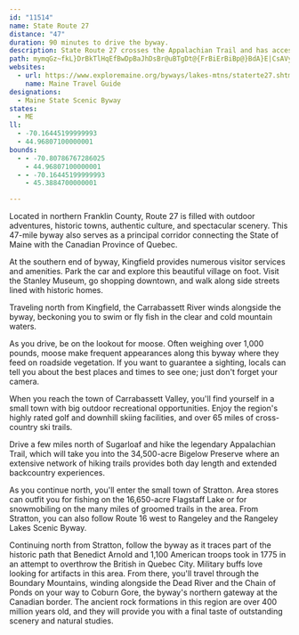 ```yaml
---
id: "11514"
name: State Route 27
distance: "47"
duration: 90 minutes to drive the byway.
description: State Route 27 crosses the Appalachian Trail and has access to the Carrabassett River.
path: mymqGz~fkL}DrBkTlHqEfBwDpBaJhDsBr@uBTgDt@{FrBiErBiBp@}BdA}E|CsAVyWkAmDi@yBOmR_@ie@oC_CYmUgFkEQ_UzD{AJkI?c^zB_ATkC`A}@j@mDbDwExFyCjAoKdA}Id@}GzAiBVkG?oCY{Ey@sHw@qADkAP{@Xs@`@gDjC_NtLmFbEcCvCuAzB}CjGqJjQ}B~FwLr]}ArFaBjIa@vAcBpD_CxBcAj@gA`@_E^sDLoQMsCP{Gx@cPxCqN|CcCdAoC|AeJbGoB~@{Cp@yETmJaAqBBeCR}AX_CfAsCdBcBfBeB~B}Zxh@eBtByBxBsEvCyInEog@pUaDbBkCbB}CxCaEpEcWdZcDtEu@~B_@fBOhDMzHUtBoAfHg@lDq@lCcAfBqCbCoBxBi@fAs@xCU~AErAJ|KElBUpBsAxHSlBAjA^pD^jA|CxF^~BDlAErAs@zEOhBAhC^vDv@zDVfBd@dFE`DYrGE`CHrBP~BbA~G\fBjDjXNxBFxEChFDpCtI~}@d@xCrAzC`J~LbAnBh@~BHvBCxAyDth@ClCJxCfA`Kd@nD|A~DxApAtBbDvAhBxAlCj@fB\fBLxADrDC~FNhF\vD`A`F|@`C`LtVlDrJhB`GhAlFhAnJHxA?rDIlC_@`De@dC{InSsEtMeAzBiO|V{E~IyBrDuLhPkFnGiJzJcB~Cs@tBoC`MqFfQ[jBsBbVs@zEwBxH_BnEcB`EoA`CyCrE_OnQsC|CkPpNmA~AoCzFmMvc@o@dD_BtNi@fDyBrHu@bDyA~Mm@tDy@~DkQvs@uId_@yC|Q_AxEgCjJmChI}CtNaAfDuFxMo@fCmEbU}BfKsBnHsBtGsDhKqApCeIfLuA`CkEdJyBtFyChK}@vB{@zAoHfG_DxDcBnCgDpDsLhLiAh@gDt@yCFgBV_Bd@c@Xc@r@eArCsAjEQhAs@fLm@hN[vE_@hM}A~IKnG}@rCeBzAaChAaKxBgG`AgDEcIkBmCMiBRgDfAqB^kDD_Ca@}As@aLmIeAQ}AJc@Ls@h@yInKuDfCgQzFwCjAySrJ}DxB}IbEcM`EoNjFuMdE_GxB{FtCsHxE_A^{i@z^sDjAoAVeGRaOyCcG{@cKw@sPq@{DBsANsC|@iBz@yBv@eAp@qE`FsD~C{DbFuB~Bc@r@u@pBcAxFe@hBsFtOaAjBUZmDxBwBdAoGrBsBvAiA`BsBlG}BlGsAfBiDzBqYvD_@?kGdCaCnAiNfK{KrJ_BhBgIfNeAfA{DnCoMpFeAX}FbCgFhCyAdAmDvBaClBiGhG{NxMgFfEmAzA}ArC}HzS_C`IyBzIqGv\sArFsCvJc@xC_AlSiApM_Dle@NdFdAlJT`DHzBOfHe@~Hg@rFeArGoB`Ok@tMa@nCi@`Cu@bBy@tAqDdDkQ|LsEpD}A~BiAhCmAjEu@fI[nHMlKHnJUfEm@|C{AbFgBdFsBnCiCbC}BbCkHjGeAlA}AzB_FrI}@dAiBxAkCdAuD`@cFPwEnA}BpA{@VcBL}FKoAPwAdA_ErD{ElF}GtEgGdGiAtByElOc@nBc@fCOjCD`KKtBYdBoC`GmBdD_B~BsClC}MzEqEvC{CtC}GrJwI|R}BhGcFfK_MtQwGnIyBjDiBxAaK`Fq@H}KqAiNs@wNvJs@NmBhMiE`OmA`ByAFiBp@eEvBaN~SoBfCuAjA}@dAaMrXw@vA{A`CsFxGc@r@}@rD_BlM_@~AiA|CyCxFsBjCcAt@cEdBgAdAeAfBe@dAYlAYdGMt@_@dAk@p@sChBcApAc@~@q@jCsAjJcAhDYn@Ud@y@~@sAlAkC~AaA~@_AzAm@jBa@`CmBba@OxAUfAc@lAm@~@iAx@eA^gFp@iAt@{Q`TmVjZ}B~CoArBqCfFaMhWoAfBmFlEsBzB{EzLiBpCmDlDa@r@mEtPwFpQaFnQcFb]c@fHs@xBiDnHsBdDeB~AwCnBi@~@o@jBoArGiAzC}BlDmE`FuBbBeC`BoB~B{@r@uKlFmTbHiAp@o@j@u@xAi@rBWjBi@bVU`E}Ere@UnCC`GOvDoB`NsE~a@cAnGoBxF{AlDu@fA{@jAe^~]mAlBu@jBc@`BOjBKnDdAxLRzDCdBe@fFm@xBuCbIc@lFHjBxCpW@dCOzEk@tKuBzVw@hEe@vB]~@aHvLiEdHwM~Wq@|Ae@fBKfAIfCl@ja@c@nPs@`M_@vAw@fB_HhOgBnM_AxCyEtGm@dCiBnSMtCBvCb@xDrDnQx@fEn@xBj@nBzAfBnCfBhI~EhNhIpGjEpBvBv@zAf@lBTrC^fHFdG
websites:
  - url: https://www.exploremaine.org/byways/lakes-mtns/staterte27.shtml
    name: Maine Travel Guide
designations:
  - Maine State Scenic Byway
states:
  - ME
ll:
  - -70.16445199999993
  - 44.96807100000001
bounds:
  - - -70.80786767286025
    - 44.96807100000001
  - - -70.16445199999993
    - 45.3884700000001

---
```


Located in northern Franklin County, Route 27 is filled with outdoor adventures, historic towns, authentic culture, and spectacular scenery. This 47-mile byway also serves as a principal corridor connecting the State of Maine with the Canadian Province of Quebec.

At the southern end of byway, Kingfield provides numerous visitor services and amenities. Park the car and explore this beautiful village on foot. Visit the Stanley Museum, go shopping downtown, and walk along side streets lined with historic homes.

Traveling north from Kingfield, the Carrabassett River winds alongside the byway, beckoning you to swim or fly fish in the clear and cold mountain waters.

As you drive, be on the lookout for moose. Often weighing over 1,000 pounds, moose make frequent appearances along this byway where they feed on roadside vegetation. If you want to guarantee a sighting, locals can tell you about the best places and times to see one; just don't forget your camera.

When you reach the town of Carrabassett Valley, you'll find yourself in a small town with big outdoor recreational opportunities. Enjoy the region's highly rated golf and downhill skiing facilities, and over 65 miles of cross-country ski trails.

Drive a few miles north of Sugarloaf and hike the legendary Appalachian Trail, which will take you into the 34,500-acre Bigelow Preserve where an extensive network of hiking trails provides both day length and extended backcountry experiences.

As you continue north, you'll enter the small town of Stratton. Area stores can outfit you for fishing on the 16,650-acre Flagstaff Lake or for snowmobiling on the many miles of groomed trails in the area. From Stratton, you can also follow Route 16 west to Rangeley and the Rangeley Lakes Scenic Byway.

Continuing north from Stratton, follow the byway as it traces part of the historic path that Benedict Arnold and 1,100 American troops took in 1775 in an attempt to overthrow the British in Quebec City. Military buffs love looking for artifacts in this area. From there, you'll travel through the Boundary Mountains, winding alongside the Dead River and the Chain of Ponds on your way to Coburn Gore, the byway's northern gateway at the Canadian border. The ancient rock formations in this region are over 400 million years old, and they will provide you with a final taste of outstanding scenery and natural studies.
